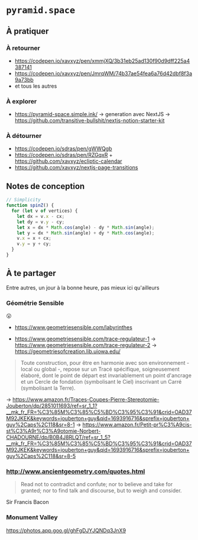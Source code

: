 # `pyramid.space`

## À pratiquer

### À retourner

- https://codepen.io/xavxyz/pen/xmmjXQ/3b31eb25ad130f90d9dff225a4387141
- https://codepen.io/xavxyz/pen/JmrqWM/74b37ae54fea6a76d42dbf8f3a9a73bb
- et tous les autres

### À explorer

- https://pyramid-space.simple.ink/ -> generation avec NextJS -> https://github.com/transitive-bullshit/nextjs-notion-starter-kit

### À détourner

- https://codepen.io/sdras/pen/gWWQgb
- https://codepen.io/sdras/pen/RZGqxR + https://github.com/xavxyz/ecliptic-calendar
- https://github.com/xavxyz/nextjs-page-transitions

## Notes de conception

```js
// Simplicity
function spinZ() {
  for (let v of vertices) {
    let dx = v.x - cx;
    let dy = v.y - cy;
    let x = dx * Math.cos(angle) - dy * Math.sin(angle);
    let y = dx * Math.sin(angle) + dy * Math.cos(angle);
    v.x = x + cx;
    v.y = y + cy;
  }
}
```

## À te partager

Entre autres, un jour à la bonne heure, pas mieux ici qu'ailleurs

### Géométrie Sensible

😮

- https://www.geometriesensible.com/labyrinthes

- https://www.geometriesensible.com/trace-regulateur-1 -> https://www.geometriesensible.com/trace-regulateur-2 -> https://geometriesofcreation.lib.uiowa.edu/

> Toute construction, pour être en harmonie avec son environnement - local ou global -, repose sur un Tracé spécifique, soigneusement élaboré, dont le point de départ est invariablement un point d'ancrage et un Cercle de fondation (symbolisant le Ciel) inscrivant un Carré (symbolisant la Terre).

-> https://www.amazon.fr/Traces-Coupes-Pierre-Stereotomie-Jouberton/dp/2851011693/ref=sr_1_1?__mk_fr_FR=%C3%85M%C3%85%C5%BD%C3%95%C3%91&crid=OAD37M92JKEK&keywords=jouberton+guy&qid=1693916716&sprefix=jouberton+guy%2Caps%2C118&sr=8-1
-> https://www.amazon.fr/Petit-pr%C3%A9cis-st%C3%A9r%C3%A9otomie-Norbert-CHADOURNE/dp/B0B4J8RLQT/ref=sr_1_5?__mk_fr_FR=%C3%85M%C3%85%C5%BD%C3%95%C3%91&crid=OAD37M92JKEK&keywords=jouberton+guy&qid=1693916716&sprefix=jouberton+guy%2Caps%2C118&sr=8-5

### http://www.ancientgeometry.com/quotes.html

> Read not to contradict and confute; nor to believe and take for granted; nor to find talk and discourse, but to weigh and consider.

Sir Francis Bacon

### Monument Valley

https://photos.app.goo.gl/ghFgDJYJQNDq3JnX9
